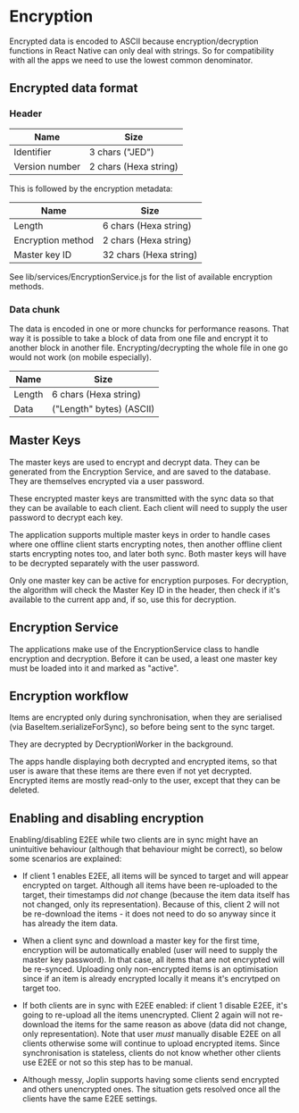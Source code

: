 # Encryption

Encrypted data is encoded to ASCII because encryption/decryption functions in React Native can only deal with strings. So for compatibility with all the apps we need to use the lowest common denominator.

## Encrypted data format

### Header

Name               |  Size
-------------------|-------------------------
Identifier         |  3 chars ("JED")
Version number     |  2 chars (Hexa string)

This is followed by the encryption metadata:

Name               |  Size
-------------------|-------------------------
Length             |  6 chars (Hexa string)
Encryption method  |  2 chars (Hexa string)
Master key ID      |  32 chars (Hexa string)

See lib/services/EncryptionService.js for the list of available encryption methods.

### Data chunk

The data is encoded in one or more chuncks for performance reasons. That way it is possible to take a block of data from one file and encrypt it to another block in another file. Encrypting/decrypting the whole file in one go would not work (on mobile especially).

Name    |  Size
--------|----------------------------
Length  |  6 chars (Hexa string)
Data    |  ("Length" bytes) (ASCII)

## Master Keys

The master keys are used to encrypt and decrypt data. They can be generated from the Encryption Service, and are saved to the database. They are themselves encrypted via a user password.

These encrypted master keys are transmitted with the sync data so that they can be available to each client. Each client will need to supply the user password to decrypt each key.

The application supports multiple master keys in order to handle cases where one offline client starts encrypting notes, then another offline client starts encrypting notes too, and later both sync. Both master keys will have to be decrypted separately with the user password.

Only one master key can be active for encryption purposes. For decryption, the algorithm will check the Master Key ID in the header, then check if it's available to the current app and, if so, use this for decryption.

## Encryption Service

The applications make use of the EncryptionService class to handle encryption and decryption. Before it can be used, a least one master key must be loaded into it and marked as "active".

## Encryption workflow

Items are encrypted only during synchronisation, when they are serialised (via BaseItem.serializeForSync), so before being sent to the sync target.

They are decrypted by DecryptionWorker in the background.

The apps handle displaying both decrypted and encrypted items, so that user is aware that these items are there even if not yet decrypted. Encrypted items are mostly read-only to the user, except that they can be deleted.

## Enabling and disabling encryption

Enabling/disabling E2EE while two clients are in sync might have an unintuitive behaviour (although that behaviour might be correct), so below some scenarios are explained:

- If client 1 enables E2EE, all items will be synced to target and will appear encrypted on target. Although all items have been re-uploaded to the target, their timestamps did *not* change (because the item data itself has not changed, only its representation). Because of this, client 2 will not be re-download the items - it does not need to do so anyway since it has already the item data.

- When a client sync and download a master key for the first time, encryption will be automatically enabled (user will need to supply the master key password). In that case, all items that are not encrypted will be re-synced. Uploading only non-encrypted items is an optimisation since if an item is already encrypted locally it means it's encrytped on target too.

- If both clients are in sync with E2EE enabled: if client 1 disable E2EE, it's going to re-upload all the items unencrypted. Client 2 again will not re-download the items for the same reason as above (data did not change, only representation). Note that user *must* manually disable E2EE on all clients otherwise some will continue to upload encrypted items. Since synchronisation is stateless, clients do not know whether other clients use E2EE or not so this step has to be manual.

- Although messy, Joplin supports having some clients send encrypted and others unencrypted ones. The situation gets resolved once all the clients have the same E2EE settings.